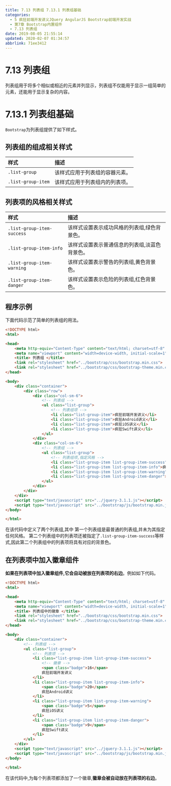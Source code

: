 ```yaml
---
title: 7.13 列表组 7.13.1 列表组基础
categories: 
  - 5 疯狂前端开发讲义JQuery AngularJS Bootstrap前端开发实战
  - 第7章 Bootstrap内置组件
  - 7.13 列表组
date: 2019-08-05 21:55:14
updated: 2020-02-07 01:34:57
abbrlink: 71ee3412
---
```

# 7.13 列表组 #
列表组用于将多个相似或相近的元素并列显示，列表组不仅能用于显示一组简单的元素，还能用于显示复杂的内容。
# 7.13.1 列表组基础 #
`Bootstrap`为列表组提供了如下样式。

## 列表组的组成相关样式 ##

|样式|描述|
|:---|:---|
|`.list-group`|该样式应用于列表组的容器元素。|
|`.list-group-item`|该样式应用于列表组内的列表项。|
## 列表项的风格相关样式 ##
|样式|描述|
|:---|:---|
|`.list-group-item-success`|该样式设置表示成功风格的列表组,绿色背景色。|
|`.list-group-item-info`|该样式设置表示普通信息的列表组,淡蓝色背景色。|
|`.list-group-item-warning`|该样式设置表示警告的列表组,黄色背景色。|
|`.list-group-item-danger`|该样式设置表示危险的列表组,红色背景色。|
## 程序示例 ##
下面代码示范了简单的列表组的用法。
```html
<!DOCTYPE html>
<html>

<head>
    <meta http-equiv="Content-Type" content="text/html; charset=utf-8" />
    <meta name="viewport" content="width=device-width, initial-scale=1">
    <title> 列表组 </title>
    <link rel="stylesheet" href="../bootstrap/css/bootstrap.min.css">
    <link rel="stylesheet" href="../bootstrap/css/bootstrap-theme.min.css">
</head>

<body>
    <div class="container">
        <div class="row">
            <div class="col-sm-6">
                <!-- 列表组 -->
                <ul class="list-group">
                    <!-- 列表组项 -->
                    <li class="list-group-item">疯狂前端开发讲义</li>
                    <li class="list-group-item">疯狂Android讲义</li>
                    <li class="list-group-item">疯狂iOS讲义</li>
                    <li class="list-group-item">疯狂Swift讲义</li>
                </ul>
            </div>
            <div class="col-sm-6">
                <!-- 列表组 -->
                <ul class="list-group">
                    <!-- 列表组项,指定风格 -->
                    <li class="list-group-item list-group-item-success">疯狂前端开发讲义</li>
                    <li class="list-group-item list-group-item-info">疯狂Android讲义</li>
                    <li class="list-group-item list-group-item-warning">疯狂iOS讲义</li>
                    <li class="list-group-item list-group-item-danger">疯狂Swift讲义</li>
                </ul>
            </div>
        </div>
    </div>
    <script type="text/javascript" src="../jquery-3.1.1.js"></script>
    <script type="text/javascript" src="../bootstrap/js/bootstrap.min.js"></script>
</body>

</html>
```
在该代码中定义了两个列表组,其中
第一个列表组是最普通的列表组,并未为其指定任何风格。
第二个列表组中的列表项还被指定了`.list-group-item-success`等样式,因此第二个列表组中的列表项将具有对应的背景色。
## 在列表项中加入徽章组件 ##
**如果在列表项中加入徽章组件,它会自动被放在列表项的右边**。例如如下代码。
```html
<!DOCTYPE html>
<html>

<head>
    <meta http-equiv="Content-Type" content="text/html; charset=utf-8" />
    <meta name="viewport" content="width=device-width, initial-scale=1">
    <title> 列表组中的徽章 </title>
    <link rel="stylesheet" href="../bootstrap/css/bootstrap.min.css">
    <link rel="stylesheet" href="../bootstrap/css/bootstrap-theme.min.css">
</head>

<body>
    <div class="container">
        <!-- 列表组 -->
        <ul class="list-group">
            <!-- 列表项 -->
            <li class="list-group-item list-group-item-success">
                <!-- 徽章 -->
                <span class="badge">16</span>
                疯狂前端开发讲义
            </li>
            <li class="list-group-item list-group-item-info">
                <span class="badge">20</span>
                疯狂Android讲义
            </li>
            <li class="list-group-item list-group-item-warning">
                <span class="badge">5</span>
                疯狂iOS讲义
            </li>
            <li class="list-group-item list-group-item-danger">
                <span class="badge">9</span>
                疯狂Swift讲义
            </li>
        </ul>
    </div>
    <script type="text/javascript" src="../jquery-3.1.1.js"></script>
    <script type="text/javascript" src="../bootstrap/js/bootstrap.min.js"></script>
</body>

</html>
```
在该代码中,为每个列表项都添加了一个徽章,**徽章会被自动放在列表项的右边**。


